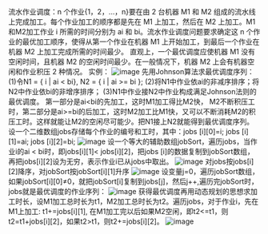 流水作业调度：n 个作业{1，2，…，n}要在由 2 台机器 M1 和 M2 组成的流水线上完成加工。每个作业加工的顺序都是先在 M1 上加工，然后在 M2 上加工。M1 和M2加工作业 i 所需的时间分别为 ai 和 bi。流水作业调度问题要求确定这 n 个作业的最优加工顺序，使得从第一个作业在机器 M1 上开始加工，到最后一个作业在机器 M2 上加工完成所需的时间最少。
直观上，一个最优调度应使机器 M1 没有空闲时间，且机器 M2 的空闲时间最少。在一般情况下，机器 M2 上会有机器空闲和作业积压 2 种情况。
实例：
![image](https://user-images.githubusercontent.com/55118194/192788150-6feb80eb-6858-4c2b-8758-2f1e13997778.png)
先用Johnson算法求最优调度序列：
(1)令N1 = { i | ai < bi}, N2 = { i | ai >= bi };
(2)将N1中作业依ai的非减序排序；将N2中作业依bi的非增序排序；
(3)N1中作业接N2中作业构成满足Johnson法则的最优调度。
第一部分是ai<bi的先加工，这时M1加工得比M2快， M2不断积压工时，第二部分是ai>=bi的后加工，这时M2加工比M1快，又可以不断消耗M2的积压工时。这样就能让M2的空闲尽可能少。把N1接上N2就能得到最优调度序列。
设一个二维数组jobs存储每个作业的编号和工时，其中：jobs [i][0]=i; jobs [i][1]=ai; jobs [i][2]=bi;
![image](https://user-images.githubusercontent.com/55118194/192788281-6fddc6e3-ec0e-41b3-a851-10f4dd63bd8e.png)
设一个等大的辅助数组jobSort，遍历jobs，当作业i的ai < bi时，即jobs[i][1]< jobs[i][2]，把jobs [i]的数据复制到jobSort数组，再把jobs[i][2]设为无穷，表示作业i已从jobs中取出。
![image](https://user-images.githubusercontent.com/55118194/192788321-17824e64-200e-4ae1-be10-93026b463a3a.png)
对jobs按jobs[i][2]降序，对jobSort按jobSort[i][1]升序
![image](https://user-images.githubusercontent.com/55118194/192788349-45af47a0-f780-47a3-b9c8-42c570679ce6.png)
设变量j=0，遍历jobSort数组，如果jobSort[i][0]≠0，就把jobSort[i]复制到jobs[j]，然后j++,遍历完jobSort时，jobs就是最优调度的作业序列：
![image](https://user-images.githubusercontent.com/55118194/192788396-4dd2eb62-c9a6-49dd-8e43-cad28c594bde.png)
获得最优调度再用动态规划的思想求加工时长，设M1加工总时长为t1，M2加工总时长为t2。遍历jobs，对于作业i，先在M1上加工: t1+=jobs[i][1], 在M1加工完以后如果M2空闲，即t2<=t1，则t2=t1+jobs[i][2]，如果t2>t1，则t2+=jobs[i][2]。
![image](https://user-images.githubusercontent.com/55118194/192788436-2de6d4a8-a601-4e3b-8d67-3db5b08e3d53.png)

